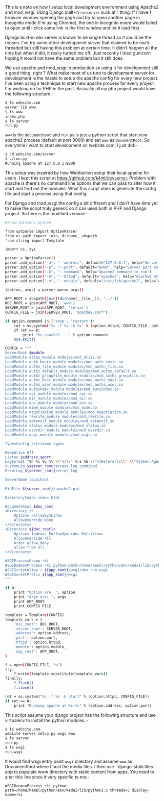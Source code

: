 This is a note on how I setup local development environment using Apache2 and mod_wsgi. Using Django built-in `runserver` suck at 1 thing. If I have 1 browser window opening the page and try to open another page in Incognito mode (I'm using Chrome), the one in Incognito mode would failed to open until I click some link in the first window and let it load first.

Django built-in dev server is known to be single thread so it could be the reason. I've try some other development server that claimed to be multi-threaded but still having this problem at certain time. It didn't happen all the time but when it did, it really turned me off. Just recently I tried gunicorn hoping it would not have the same problem but it still does.

We use apache and mod_wsgi in production so using it for development still a good thing, right ? What make most of us turn to development server for development is the hassle to setup the apache config for every new project. I've been using a technique to start new apache process for every project I'm working on for PHP in the past. Basically all my php project would have the following structure:-

```bash
$ ls website.com
server lib www
$ ls www
index.php
$ ls server
run.py
```

`www` is the `DocumentRoot` and `run.py` is just a python script that start new apache2 process (default at port 8000) and set `www` as `DocumentRoot`. So everytime I want to start development on website.com, I just did:-

```bash
$ cd website.com/server
$ ./run.py
Running apache at 127.0.0.1:8000
```

This setup was inspired by how Webfaction setup their local apache for users. I kept this script at https://github.com/k4ml/devserver. Problem with apache is there's no command line options that we can pass to alter how it start and find out the modules. What this script does is generate the config file and start a process using that config.

For Django and mod_wsgi the config a bit different and I don't have time yet to make the script truly generic so it can used both in PHP and Django project. So here is the modified version:-

```bash
#!/usr/bin/env python

from optparse import OptionParser
from os.path import join, dirname, abspath
from string import Template

import os, sys

parser = OptionParser()
parser.add_option("-a", "--address", default="127.0.0.1", help="Server address to listen")
parser.add_option("-p", "--port", default="8000", help="Server port to listen")
parser.add_option("-k", "--command", help="Apache2 command to run")
parser.add_option("-b", "--httpd", default="apache2", help="Apache2 httpd binary to run")
parser.add_option("-m", "--module", default="/usr/lib/apache2", help="Apache2 modules path")

(option, args) = parser.parse_args()

APP_ROOT = abspath(join((dirname(__file__)), '../'))
DOC_ROOT = join(APP_ROOT, 'www')
SERVER_ROOT = join(APP_ROOT, 'server')
CONFIG_FILE = join(SERVER_ROOT, 'apache2.conf')

if option.command in ('stop', 'restart'):
    ret = os.system("%s -f %s -k %s" % (option.httpd, CONFIG_FILE, option.command))
    if ret == 0:
        print "%s apache2 ..." % option.command
    sys.exit()

CONFIG = """
ServerRoot $module
LoadModule alias_module modules/mod_alias.so
LoadModule auth_basic_module modules/mod_auth_basic.so
LoadModule authn_file_module modules/mod_authn_file.so
LoadModule authz_default_module modules/mod_authz_default.so
LoadModule authz_groupfile_module modules/mod_authz_groupfile.so
LoadModule authz_host_module modules/mod_authz_host.so
LoadModule authz_user_module modules/mod_authz_user.so
LoadModule autoindex_module modules/mod_autoindex.so
LoadModule cgi_module modules/mod_cgi.so
LoadModule dir_module modules/mod_dir.so
LoadModule env_module modules/mod_env.so
LoadModule mime_module modules/mod_mime.so
LoadModule negotiation_module modules/mod_negotiation.so
LoadModule rewrite_module modules/mod_rewrite.so
LoadModule setenvif_module modules/mod_setenvif.so
LoadModule status_module modules/mod_status.so
LoadModule userdir_module modules/mod_userdir.so
LoadModule wsgi_module modules/mod_wsgi.so

TypesConfig /etc/mime.types

KeepAlive Off
Listen $address:$port
LogFormat "%h %l %u %t \\"%r\\" %>s %b \\"%{Referer}i\\" \\"%{User-Agent}i\\" \\"%{Host}i\\"" combined
CustomLog $server_root/access_log combined
ErrorLog ${server_root}/error_log

ServerName localhost
 
PidFile ${server_root}/apache2.pid

DirectoryIndex index.html

DocumentRoot $doc_root
<Directory />
    Options FollowSymLinks
    AllowOverride None
</Directory>
<Directory ${doc_root}>
    Options Indexes FollowSymLinks MultiViews
    AllowOverride All
    Order allow,deny
    allow from all
</Directory>

WSGIProcessGroup rki
WSGIDaemonProcess rki python-path=/home/kamal/python/env/kedai/lib/python2.6 threads=5 display-name=rki
WSGIScriptAlias / ${app_root}/wsgi/dev_run.wsgi
WSGISocketPrefix ${app_root}/wsgi
"""

if 0:
    print "Option are: ", option
    print "Args are: ", args
    print APP_ROOT
    print CONFIG_FILE

template = Template(CONFIG)
template_vars = {
    'doc_root': DOC_ROOT,
    'server_root': SERVER_ROOT,
    'address': option.address,
    'port': option.port,
    'httpd': option.httpd,
    'module': option.module,
    'app_root': APP_ROOT,
}

f = open(CONFIG_FILE, "w")
try:
    f.write(template.substitute(template_vars))
finally:
    f.flush()
    f.close()

ret = os.system("%s -f %s -k start" % (option.httpd, CONFIG_FILE))
if ret == 0:
    print "Running apache at %s:%s" % (option.address, option.port)
```

This script assume your django project has the following structure and use virtualenv to install the python modules.:-

```bash
$ ls website.com
website server setup.py wsgi www
$ ls server
run.py
$ ls wsgi
run.wsgi
```

It would find wsgi entry point `wsgi` directory and assume `www` as DocumentRoot where I host the media files. I then use ``django-staticfiles` app to populate www directory with static content from apps. You need to alter this line since it very specific to me:-

```apacheconf
WSGIDaemonProcess rki python-path=/home/kamal/python/env/kedai/lib/python2.6 threads=5 display-name=rki
```

